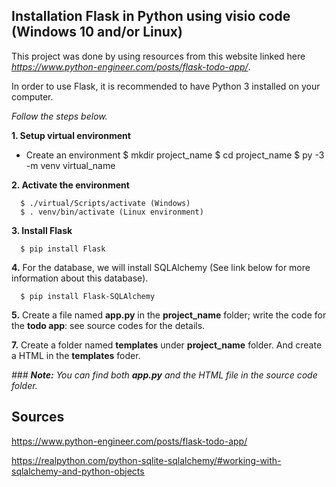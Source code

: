 ## Installation Flask in Python using visio code (Windows 10 and/or Linux)

This project was done by using resources from this website linked here *https://www.python-engineer.com/posts/flask-todo-app/*.

In order to use Flask, it is recommended to have Python 3 installed on your computer.

*Follow the steps below.*

**1. Setup virtual environment**

   * Create an environment 
      $ mkdir project_name
      $ cd project_name
      $ py -3 -m venv virtual_name

**2. Activate the environment**

      $ ./virtual/Scripts/activate (Windows)
      $ . venv/bin/activate (Linux environment)
      
**3. Install Flask**
      
      $ pip install Flask
      
**4.** For the database, we will install SQLAlchemy (See link below for more information about this database).

      $ pip install Flask-SQLAlchemy

**5.** Create a file named **app.py** in the **project_name** folder; write the code for the **todo app**: see source codes for the details.

**7.** Create a folder named **templates** under **project_name** folder. And create a HTML in the **templates** foder.  

*### **Note:** You can find both **app.py** and the HTML file in the source code folder.*


## **Sources**

  https://www.python-engineer.com/posts/flask-todo-app/
 
  https://realpython.com/python-sqlite-sqlalchemy/#working-with-sqlalchemy-and-python-objects




